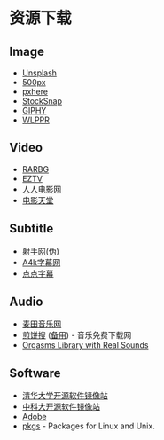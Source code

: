 # 资源下载

## Image

- [Unsplash](https://unsplash.com/)
- [500px](https://500px.com/)
- [pxhere](https://pxhere.com/)
- [StockSnap](https://stocksnap.io/)
- [GIPHY](https://giphy.com/)
- [WLPPR](https://wlppr.co/)

## Video

- [RARBG](https://rarbg.to/index8.php)
- [EZTV](https://eztv.re/)
- [人人电影网](https://www.rrdynb.com/index.html)
- [电影天堂](https://www.dy2018.com/)

## Subtitle

- [射手网(伪)](http://assrt.net/)
- [A4k字幕网](https://www.a4k.net/)
- [点点字幕](https://www.ddzimu.com/)

## Audio

- [麦田音乐网](https://www.mtyyw.com/)
- [煎饼搜](https://www.jbsou.cn/) ([备用](https://www.at38.cn/)) - 音乐免费下载网
- [Orgasms Library with Real Sounds](https://orgasmsoundlibrary.com/#home)

## Software

- [清华大学开源软件镜像站](https://mirrors.tuna.tsinghua.edu.cn/)
- [中科大开源软件镜像站](http://mirrors.ustc.edu.cn/)
- [Adobe](http://adobe.v404.cn/adobe/)
- [pkgs](https://pkgs.org/) - Packages for Linux and Unix.
